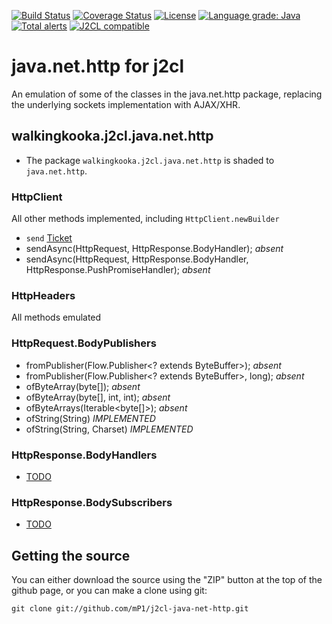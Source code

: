 [![Build Status](https://travis-ci.com/mP1/j2cl-java-net-http.svg?branch=master)](https://travis-ci.com/mP1/j2cl-java-net-http.svg?branch=master)
[![Coverage Status](https://coveralls.io/repos/github/mP1/j2cl-java-net-http/badge.svg?branch=master)](https://coveralls.io/github/mP1/j2cl-java-net-http?branch=master)
[![License](https://img.shields.io/badge/License-Apache%202.0-blue.svg)](https://opensource.org/licenses/Apache-2.0)
[![Language grade: Java](https://img.shields.io/lgtm/grade/java/g/mP1/j2cl-java-net-http.svg?logo=lgtm&logoWidth=18)](https://lgtm.com/projects/g/mP1/j2cl-java-net-http/context:java)
[![Total alerts](https://img.shields.io/lgtm/alerts/g/mP1/j2cl-java-net-http.svg?logo=lgtm&logoWidth=18)](https://lgtm.com/projects/g/mP1/j2cl-java-net-http/alerts/)
[![J2CL compatible](https://img.shields.io/badge/J2CL-compatible-brightgreen.svg)](https://github.com/mP1/j2cl-central)



# java.net.http for j2cl

An emulation of some of the classes in the java.net.http package, replacing the underlying sockets implementation with AJAX/XHR.



## walkingkooka.j2cl.java.net.http

- The package `walkingkooka.j2cl.java.net.http` is shaded to `java.net.http`.



### HttpClient

All other methods implemented, including `HttpClient.newBuilder`

- `send` [Ticket](https://github.com/mP1/j2cl-java-net-http/issues/13)
- sendAsync(HttpRequest, HttpResponse.BodyHandler<T>); *absent*
- sendAsync(HttpRequest, HttpResponse.BodyHandler<T>, HttpResponse.PushPromiseHandler<T>); *absent*



### HttpHeaders

All methods emulated



### HttpRequest.BodyPublishers

- fromPublisher(Flow.Publisher<? extends ByteBuffer>); *absent*
- fromPublisher(Flow.Publisher<? extends ByteBuffer>, long); *absent*
- ofByteArray(byte[]); *absent*
- ofByteArray(byte[], int, int); *absent*
- ofByteArrays(Iterable<byte[]>); *absent*
- ofString(String) *IMPLEMENTED*
- ofString(String, Charset) *IMPLEMENTED*



### HttpResponse.BodyHandlers

- [TODO](https://github.com/mP1/j2cl-java-net-http/issues/14)


### HttpResponse.BodySubscribers

- [TODO](https://github.com/mP1/j2cl-java-net-http/issues/15)


## Getting the source

You can either download the source using the "ZIP" button at the top
of the github page, or you can make a clone using git:

```
git clone git://github.com/mP1/j2cl-java-net-http.git
```
